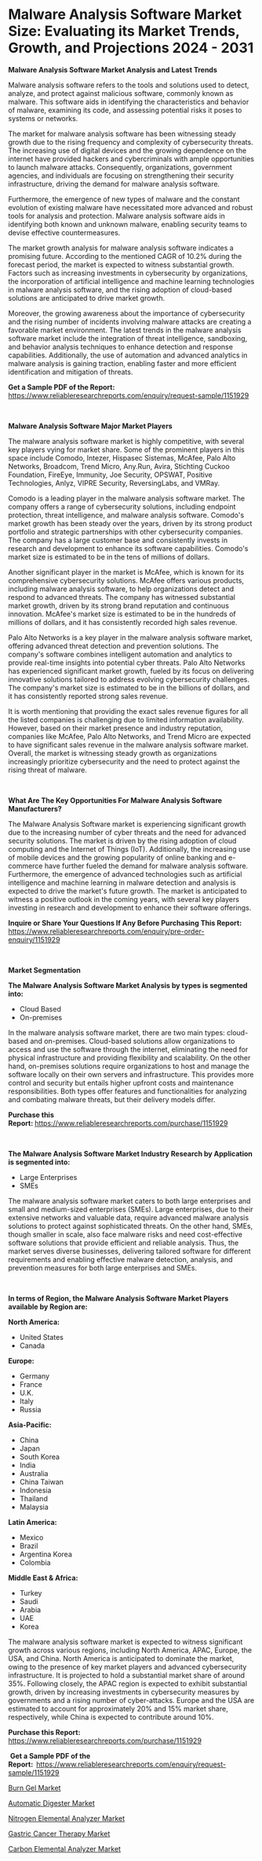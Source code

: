 <p><h1>Malware Analysis Software Market Size: Evaluating its Market Trends, Growth, and Projections 2024 - 2031</h1></p><p><strong>Malware Analysis Software Market Analysis and Latest Trends</strong></p>
<p><p>Malware analysis software refers to the tools and solutions used to detect, analyze, and protect against malicious software, commonly known as malware. This software aids in identifying the characteristics and behavior of malware, examining its code, and assessing potential risks it poses to systems or networks.</p><p>The market for malware analysis software has been witnessing steady growth due to the rising frequency and complexity of cybersecurity threats. The increasing use of digital devices and the growing dependence on the internet have provided hackers and cybercriminals with ample opportunities to launch malware attacks. Consequently, organizations, government agencies, and individuals are focusing on strengthening their security infrastructure, driving the demand for malware analysis software.</p><p>Furthermore, the emergence of new types of malware and the constant evolution of existing malware have necessitated more advanced and robust tools for analysis and protection. Malware analysis software aids in identifying both known and unknown malware, enabling security teams to devise effective countermeasures.</p><p>The market growth analysis for malware analysis software indicates a promising future. According to the mentioned CAGR of 10.2% during the forecast period, the market is expected to witness substantial growth. Factors such as increasing investments in cybersecurity by organizations, the incorporation of artificial intelligence and machine learning technologies in malware analysis software, and the rising adoption of cloud-based solutions are anticipated to drive market growth.</p><p>Moreover, the growing awareness about the importance of cybersecurity and the rising number of incidents involving malware attacks are creating a favorable market environment. The latest trends in the malware analysis software market include the integration of threat intelligence, sandboxing, and behavior analysis techniques to enhance detection and response capabilities. Additionally, the use of automation and advanced analytics in malware analysis is gaining traction, enabling faster and more efficient identification and mitigation of threats.</p></p>
<p><strong>Get a Sample PDF of the Report:&nbsp;</strong> <a href="https://www.reliableresearchreports.com/enquiry/request-sample/1151929">https://www.reliableresearchreports.com/enquiry/request-sample/1151929</a></p>
<p>&nbsp;</p>
<p><strong>Malware Analysis Software Major Market Players</strong></p>
<p><p>The malware analysis software market is highly competitive, with several key players vying for market share. Some of the prominent players in this space include Comodo, Intezer, Hispasec Sistemas, McAfee, Palo Alto Networks, Broadcom, Trend Micro, Any.Run, Avira, Stichting Cuckoo Foundation, FireEye, Immunity, Joe Security, OPSWAT, Positive Technologies, Anlyz, VIPRE Security, ReversingLabs, and VMRay.</p><p>Comodo is a leading player in the malware analysis software market. The company offers a range of cybersecurity solutions, including endpoint protection, threat intelligence, and malware analysis software. Comodo's market growth has been steady over the years, driven by its strong product portfolio and strategic partnerships with other cybersecurity companies. The company has a large customer base and consistently invests in research and development to enhance its software capabilities. Comodo's market size is estimated to be in the tens of millions of dollars.</p><p>Another significant player in the market is McAfee, which is known for its comprehensive cybersecurity solutions. McAfee offers various products, including malware analysis software, to help organizations detect and respond to advanced threats. The company has witnessed substantial market growth, driven by its strong brand reputation and continuous innovation. McAfee's market size is estimated to be in the hundreds of millions of dollars, and it has consistently recorded high sales revenue.</p><p>Palo Alto Networks is a key player in the malware analysis software market, offering advanced threat detection and prevention solutions. The company's software combines intelligent automation and analytics to provide real-time insights into potential cyber threats. Palo Alto Networks has experienced significant market growth, fueled by its focus on delivering innovative solutions tailored to address evolving cybersecurity challenges. The company's market size is estimated to be in the billions of dollars, and it has consistently reported strong sales revenue.</p><p>It is worth mentioning that providing the exact sales revenue figures for all the listed companies is challenging due to limited information availability. However, based on their market presence and industry reputation, companies like McAfee, Palo Alto Networks, and Trend Micro are expected to have significant sales revenue in the malware analysis software market. Overall, the market is witnessing steady growth as organizations increasingly prioritize cybersecurity and the need to protect against the rising threat of malware.</p></p>
<p>&nbsp;</p>
<p><strong>What Are The Key Opportunities For Malware Analysis Software Manufacturers?</strong></p>
<p><p>The Malware Analysis Software market is experiencing significant growth due to the increasing number of cyber threats and the need for advanced security solutions. The market is driven by the rising adoption of cloud computing and the Internet of Things (IoT). Additionally, the increasing use of mobile devices and the growing popularity of online banking and e-commerce have further fueled the demand for malware analysis software. Furthermore, the emergence of advanced technologies such as artificial intelligence and machine learning in malware detection and analysis is expected to drive the market's future growth. The market is anticipated to witness a positive outlook in the coming years, with several key players investing in research and development to enhance their software offerings.</p></p>
<p><strong>Inquire or Share Your Questions If Any Before Purchasing This Report:</strong> <a href="https://www.reliableresearchreports.com/enquiry/pre-order-enquiry/1151929">https://www.reliableresearchreports.com/enquiry/pre-order-enquiry/1151929</a></p>
<p>&nbsp;</p>
<p><strong>Market Segmentation</strong></p>
<p><strong>The Malware Analysis Software Market Analysis by types is segmented into:</strong></p>
<p><ul><li>Cloud Based</li><li>On-premises</li></ul></p>
<p><p>In the malware analysis software market, there are two main types: cloud-based and on-premises. Cloud-based solutions allow organizations to access and use the software through the internet, eliminating the need for physical infrastructure and providing flexibility and scalability. On the other hand, on-premises solutions require organizations to host and manage the software locally on their own servers and infrastructure. This provides more control and security but entails higher upfront costs and maintenance responsibilities. Both types offer features and functionalities for analyzing and combating malware threats, but their delivery models differ.</p></p>
<p><strong>Purchase this Report:&nbsp;</strong><a href="https://www.reliableresearchreports.com/purchase/1151929">https://www.reliableresearchreports.com/purchase/1151929</a></p>
<p>&nbsp;</p>
<p><strong>The Malware Analysis Software Market Industry Research by Application is segmented into:</strong></p>
<p><ul><li>Large Enterprises</li><li>SMEs</li></ul></p>
<p><p>The malware analysis software market caters to both large enterprises and small and medium-sized enterprises (SMEs). Large enterprises, due to their extensive networks and valuable data, require advanced malware analysis solutions to protect against sophisticated threats. On the other hand, SMEs, though smaller in scale, also face malware risks and need cost-effective software solutions that provide efficient and reliable analysis. Thus, the market serves diverse businesses, delivering tailored software for different requirements and enabling effective malware detection, analysis, and prevention measures for both large enterprises and SMEs.</p></p>
<p>&nbsp;</p>
<p><strong>In terms of Region, the Malware Analysis Software Market Players available by Region are:</strong></p>
<p>
    <p> <strong> North America: </strong>
        <ul>
            <li>United States</li>
            <li>Canada</li>
        </ul>
        </p> 
    <p> <strong> Europe: </strong>
        <ul>
            <li>Germany</li>
            <li>France</li>
            <li>U.K.</li>
            <li>Italy</li>
            <li>Russia</li>
        </ul>
        </p> 
    <p> <strong> Asia-Pacific: </strong>
        <ul>
            <li>China</li>
            <li>Japan</li>
            <li>South Korea</li>
            <li>India</li>
            <li>Australia</li>
            <li>China Taiwan</li>
            <li>Indonesia</li>
            <li>Thailand</li>
            <li>Malaysia</li>
        </ul>
        </p> 
    <p> <strong> Latin America: </strong>
        <ul>
            <li>Mexico</li>
            <li>Brazil</li>
            <li>Argentina Korea</li>
            <li>Colombia</li>
        </ul>
        </p> 
    <p> <strong> Middle East & Africa: </strong>
        <ul>
            <li>Turkey</li>
            <li>Saudi</li>
            <li>Arabia</li>
            <li>UAE</li>
            <li>Korea</li>
        </ul>
    </p>
    </p>
<p><p>The malware analysis software market is expected to witness significant growth across various regions, including North America, APAC, Europe, the USA, and China. North America is anticipated to dominate the market, owing to the presence of key market players and advanced cybersecurity infrastructure. It is projected to hold a substantial market share of around 35%. Following closely, the APAC region is expected to exhibit substantial growth, driven by increasing investments in cybersecurity measures by governments and a rising number of cyber-attacks. Europe and the USA are estimated to account for approximately 20% and 15% market share, respectively, while China is expected to contribute around 10%.</p></p>
<p><strong>Purchase this Report: </strong><a href="https://www.reliableresearchreports.com/purchase/1151929">https://www.reliableresearchreports.com/purchase/1151929</a></p>
<p>&nbsp;<strong>Get a Sample PDF of the Report:&nbsp;&nbsp;</strong><a href="https://www.reliableresearchreports.com/enquiry/request-sample/1151929">https://www.reliableresearchreports.com/enquiry/request-sample/1151929</a></p>
<p><strong></strong></p>
<p><p><a href="https://github.com/bobicer/Market-Research-Report-List-1/blob/main/burn-gel-market.md">Burn Gel Market</a></p><p><a href="https://medium.com/@santosh.reportprime/automatic-digester-market-analysis-and-sze-forecasted-for-period-from-2024-to-2031-7acec51eb130">Automatic Digester Market</a></p><p><a href="https://medium.com/@santosh.reportprime/nitrogen-elemental-analyzer-market-share-evolution-and-market-growth-trends-2024-2031-939375d10d7b">Nitrogen Elemental Analyzer Market</a></p><p><a href="https://github.com/redneck06/Market-Research-Report-List-1/blob/main/gastric-cancer-therapy-market.md">Gastric Cancer Therapy Market</a></p><p><a href="https://medium.com/@santosh.reportprime/carbon-elemental-analyzer-market-analysis-its-cagr-market-segmentation-and-global-industry-9881ade3d30d">Carbon Elemental Analyzer Market</a></p></p>